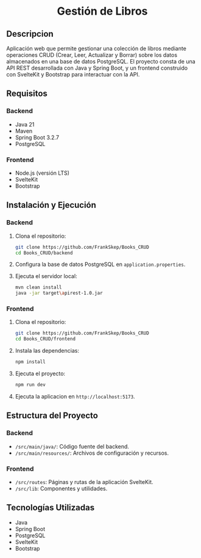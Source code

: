 # <h1 align="center">Gestión de Libros</h1>

## Descripcion

Aplicación web que permite gestionar una colección de libros mediante operaciones CRUD (Crear, Leer, Actualizar y Borrar) sobre los datos almacenados en una base de datos PostgreSQL. El proyecto consta de una API REST desarrollada con Java y Spring Boot, y un frontend construido con SvelteKit y Bootstrap para interactuar con la API.

## Requisitos

### Backend
- Java 21
- Maven
- Spring Boot 3.2.7
- PostgreSQL

### Frontend
- Node.js (versión LTS)
- SvelteKit
- Bootstrap

## Instalación y Ejecución

### Backend

1. Clona el repositorio:
    ```sh
    git clone https://github.com/FrankSkep/Books_CRUD
    cd Books_CRUD/backend
    ```

2. Configura la base de datos PostgreSQL en `application.properties`.

3. Ejecuta el servidor local:
    ```sh
    mvn clean install
    java -jar target\apirest-1.0.jar
    ```

### Frontend

1. Clona el repositorio:
    ```sh
    git clone https://github.com/FrankSkep/Books_CRUD
    cd Books_CRUD/frontend
    ```

2. Instala las dependencias:
    ```sh
    npm install
    ```

3. Ejecuta el proyecto:
    ```sh
    npm run dev
    ```

4. Ejecuta la aplicacion en `http://localhost:5173`.

## Estructura del Proyecto

### Backend
- `/src/main/java/`: Código fuente del backend.
- `/src/main/resources/`: Archivos de configuración y recursos.

### Frontend
- `/src/routes`: Páginas y rutas de la aplicación SvelteKit.
- `/src/lib`: Componentes y utilidades.

## Tecnologías Utilizadas
- Java
- Spring Boot
- PostgreSQL
- SvelteKit
- Bootstrap
